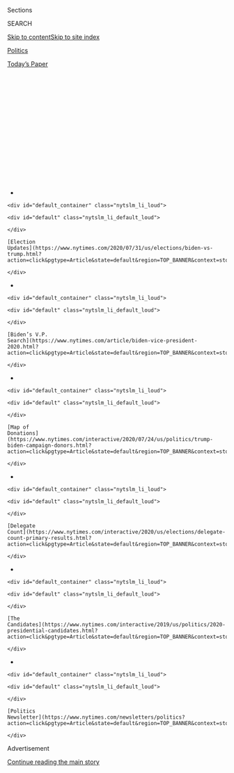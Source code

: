 <div id="app">

<div id="standalone-header">

<div class="interactive-masthead NYTAppHideMasthead css-qz70u6 e1suatyy0">

<div class="section css-ui9rw0 e1suatyy2">

<div class="css-eph4ug er09x8g0">

<div class="css-6n7j50">

</div>

<span class="css-1dv1kvn">Sections</span>

<div class="css-10488qs">

<span class="css-1dv1kvn">SEARCH</span>

</div>

[Skip to content](#site-content)[Skip to site
index](#site-index)

</div>

<div id="masthead-section-label" class="css-1wr3we4 eaxe0e00">

[Politics](https://www.nytimes.com/section/politics)

</div>

<div class="css-10698na e1huz5gh0">

</div>

</div>

<div id="masthead-bar-one" class="section hasLinks css-15hmgas e1csuq9d3">

<div class="css-uqyvli e1csuq9d0">

</div>

<div class="css-1uqjmks e1csuq9d1">

</div>

<div class="css-9e9ivx">

[](https://myaccount.nytimes.com/auth/login?response_type=cookie&client_id=vi)

</div>

<div class="css-1bvtpon e1csuq9d2">

[Today’s
Paper](https://www.nytimes.com/section/todayspaper)

</div>

</div>

</div>

<div class="css-1aor85t" style="opacity:0.000000001;z-index:-1;visibility:hidden">

<div class="css-1hqnpie">

<div class="css-epjblv">

<span class="css-17xtcya">[Politics](/section/politics)</span><span class="css-x15j1o">|</span><span class="css-fwqvlz">Detailed
Maps of the Donors Powering the 2020 Democratic
Campaigns</span>

</div>

<div class="css-k008qs">

<div class="css-1iwv8en">

<span class="css-18z7m18"></span>

<div>

</div>

</div>

<span class="css-1n6z4y">https://nyti.ms/2SYJkKi</span>

<div class="css-1705lsu">

<div class="css-4xjgmj">

<div class="css-4skfbu" data-role="toolbar" data-aria-label="Social Media Share buttons, Save button, and Comments Panel with current comment count" data-testid="share-tools">

  - 
  - 
  - 
  - 
    
    <div class="css-6n7j50">
    
    </div>

  - 
  - 

</div>

</div>

</div>

</div>

</div>

</div>

<div id="NYT_TOP_BANNER_REGION" class="css-mij9hh">

<div>

<div id="styln-elections-notifications-menu" class="section interactive-content interactive-size-medium css-1xxkt5x">

<div class="css-17ih8de interactive-body">

<div class="nytslm_innerContainer" data-aria-live="polite">

<div class="nytslm_title">

</div>

  - 
    
    <div id="default_container" class="nytslm_li_loud">
    
    <div id="default" class="nytslm_li_default_loud">
    
    </div>
    
    [Election
    Updates](https://www.nytimes.com/2020/07/31/us/elections/biden-vs-trump.html?action=click&pgtype=Article&state=default&region=TOP_BANNER&context=storylines_menu)
    
    </div>

  - 
    
    <div id="default_container" class="nytslm_li_loud">
    
    <div id="default" class="nytslm_li_default_loud">
    
    </div>
    
    [Biden’s V.P.
    Search](https://www.nytimes.com/article/biden-vice-president-2020.html?action=click&pgtype=Article&state=default&region=TOP_BANNER&context=storylines_menu)
    
    </div>

  - 
    
    <div id="default_container" class="nytslm_li_loud">
    
    <div id="default" class="nytslm_li_default_loud">
    
    </div>
    
    [Map of
    Donations](https://www.nytimes.com/interactive/2020/07/24/us/politics/trump-biden-campaign-donors.html?action=click&pgtype=Article&state=default&region=TOP_BANNER&context=storylines_menu)
    
    </div>

  - 
    
    <div id="default_container" class="nytslm_li_loud">
    
    <div id="default" class="nytslm_li_default_loud">
    
    </div>
    
    [Delegate
    Count](https://www.nytimes.com/interactive/2020/us/elections/delegate-count-primary-results.html?action=click&pgtype=Article&state=default&region=TOP_BANNER&context=storylines_menu)
    
    </div>

  - 
    
    <div id="default_container" class="nytslm_li_loud">
    
    <div id="default" class="nytslm_li_default_loud">
    
    </div>
    
    [The
    Candidates](https://www.nytimes.com/interactive/2019/us/politics/2020-presidential-candidates.html?action=click&pgtype=Article&state=default&region=TOP_BANNER&context=storylines_menu)
    
    </div>

  - 
    
    <div id="default_container" class="nytslm_li_loud">
    
    <div id="default" class="nytslm_li_default_loud">
    
    </div>
    
    [Politics
    Newsletter](https://www.nytimes.com/newsletters/politics?action=click&pgtype=Article&state=default&region=TOP_BANNER&context=storylines_menu)
    
    </div>

</div>

</div>

</div>

</div>

</div>

<div id="top-wrapper" class="css-1sy8kpn">

<div id="top-slug" class="css-l9onyx">

Advertisement

</div>

[Continue reading the main
story](#after-top)

<div class="ad top-wrapper" style="text-align:center;height:100%;display:block;min-height:250px">

<div id="top" class="place-ad" data-position="top" data-size-key="top">

</div>

</div>

<div id="after-top">

</div>

</div>

<div class="css-11kjks6" data-role="region" data-aria-label="comments panel" tabindex="-1">

<div class="css-1h21wu5">

<div class="css-akb3vb">

<div>

<div class="css-1yip8nf">

## [Comments](#commentsContainer)

[Detailed Maps of the Donors Powering the 2020 Democratic
Campaigns]()[Skip to Comments]()

<div class="css-c32q7m">

The comments section is closed. To submit a letter to the editor for
publication, write to <letters@nytimes.com>.

</div>

</div>

<div class="css-1bxnhxc">

</div>

<div class="css-1yip8nf">

</div>

</div>

</div>

</div>

</div>

</div>

<div id="site-content" data-role="main">

# Detailed Maps of the Donors Powering the 2020 Democratic Campaigns

<div class="css-1vegfwe interactive-byline-container">

By [<span class="css-1baulvz" itemprop="name">Josh
Katz</span>](https://www.nytimes.com/by/josh-katz),
[<span class="css-1baulvz" itemprop="name">K.K. Rebecca
Lai</span>](https://www.nytimes.com/by/kk-rebecca-lai),
[<span class="css-1baulvz" itemprop="name">Rachel
Shorey</span>](https://www.nytimes.com/by/rachel-shorey) and
[<span class="css-1baulvz last-byline" itemprop="name">Thomas
Kaplan</span>](https://www.nytimes.com/by/thomas-kaplan)Aug. 2,
2019

</div>

<div id="interactive-standalone-sharetools" class="css-wkcogx">

<div>

<div class="interactive-sharetools css-9z2bwm" data-role="toolbar" data-aria-label="Social Media Share buttons, Save button, and Comments Panel with current comment count" data-testid="share-tools">

  - 
  - 
  - 
  - 
    
    <div class="css-6n7j50">
    
    </div>

  - *<span class="css-1dtr3u3">355</span>*

</div>

</div>

</div>

<div id="2020-democratic-fundraising" class="section interactive-standard interactive-content interactive-size-scoop css-uc81c" data-id="100000006627722">

<div class="css-17ih8de interactive-body">

<div class="g-story g-freebird g-max-limit" data-preview-slug="2019-03-10-vi-freebird" data-prd-dropzone-below-masthead="100000006700124" data-storylines-menu="election2020">

<div class="g-asset g-asset-g-donor g-graphic g-summary-cont g-cand-map-cont" style="max-width: 1050px">

### Candidates with the most individual donors

#### Darker shades on the map indicate a greater share of estimated donors.

<div class="g-top-summary-cont g-top-g-donor">

<div class="g-summary-inner">

<div class="g-headshot g-sanders">

<div class="g-inner" style="background-color: #1a80c4; background-position: 88.88888888888889% 50%;">

</div>

</div>

<div class="g-info g-info-mobile" style="background-color: #1a80c4;">

<span class="g-rank">1.</span> <span class="g-last-name">Sanders</span>

746,000

</div>

<div class="g-info g-info-desktop" style="color: rgb(14, 109, 173);">

<span class="g-rank">1.</span>
<span class="g-last-name">Sanders</span>

746,000

</div>

</div>

<div class="g-summary-inner">

<div class="g-headshot g-warren">

<div class="g-inner" style="background-color: #63ab4c; background-position: 11.11111111111111% 100%;">

</div>

</div>

<div class="g-info g-info-mobile" style="background-color: #63ab4c;">

<span class="g-rank">2.</span> <span class="g-last-name">Warren</span>

421,000

</div>

<div class="g-info g-info-desktop" style="color: rgb(76, 148, 53);">

<span class="g-rank">2.</span>
<span class="g-last-name">Warren</span>

421,000

</div>

</div>

<div class="g-summary-inner">

<div class="g-headshot g-buttigieg">

<div class="g-inner" style="background-color: #897ddb; background-position: 44.44444444444444% 0%;">

</div>

</div>

<div class="g-info g-info-mobile" style="background-color: #897ddb;">

<span class="g-rank">3.</span>
<span class="g-last-name">Buttigieg</span>

390,000

</div>

<div class="g-info g-info-desktop" style="color: rgb(114, 102, 196);">

<span class="g-rank">3.</span>
<span class="g-last-name">Buttigieg</span>

390,000

</div>

</div>

<div class="g-summary-inner">

<div class="g-headshot g-harris">

<div class="g-inner" style="background-color: rgb(255, 203, 26); background-position: 0% 50%;">

</div>

</div>

<div class="g-info g-info-mobile" style="background-color: rgb(255, 203, 26);">

<span class="g-rank">4.</span> <span class="g-last-name">Harris</span>

277,000

</div>

<div class="g-info g-info-desktop" style="color: rgb(241, 172, 0);">

<span class="g-rank">4.</span>
<span class="g-last-name">Harris</span>

277,000

</div>

</div>

<div class="g-summary-inner">

<div class="g-headshot g-biden">

<div class="g-inner" style="background-color: #fa9529; background-position: 11.11111111111111% 0%;">

</div>

</div>

<div class="g-info g-info-mobile" style="background-color: #fa9529;">

<span class="g-rank">5.</span> <span class="g-last-name">Biden</span>

256,000

</div>

<div class="g-info g-info-desktop" style="color: rgb(231, 120, 1);">

<span class="g-rank">5.</span>
<span class="g-last-name">Biden</span>

256,000

</div>

</div>

<div class="g-summary-inner">

<div class="g-headshot g-orourke">

<div class="g-inner" style="background-color: rgb(192, 96, 120); background-position: 66.66666666666666% 50%;">

</div>

</div>

<div class="g-info g-info-mobile" style="background-color: rgb(192, 96, 120);">

<span class="g-rank">6.</span> <span class="g-last-name">O’Rourke</span>

188,000

</div>

<div class="g-info g-info-desktop" style="color: rgb(169, 76, 99);">

<span class="g-rank">6.</span>
<span class="g-last-name">O’Rourke</span>

188,000

</div>

</div>

</div>

</div>

<div class="g-asset g-asset- g-graphic g-top-map g-cand-map-cont" style="max-width: 1254px">

<div class="g-big-map donors">

</div>

<div class="g-source">

<span class="g-credit">Note: Data is through June 30.</span>

</div>

</div>

Senator Bernie Sanders of Vermont has a huge lead over other Democratic
presidential candidates in the number of individual donors they have
each accumulated so far.

This is the first time since the primary race began in earnest that we
can estimate how many individual donors each candidate has attracted — a
key indicator of how much they are catching on with voters.

Mr. Sanders is relying heavily on small donors to power his campaign,
and he entered the 2020 race with a [huge network of online
donors](https://www.nytimes.com/2019/02/09/us/politics/2020-democrats-campaign-funding.html)
who supported his 2016 presidential bid. The map above shows the breadth
of Mr. Sanders’s roster of donors across the United States.

A map that includes the rest of the Democratic field without Mr. Sanders
offers a picture of where the other major candidates are picking up
donors. Senator Elizabeth Warren of Massachusetts, the other leading
progressive in the race, is outpacing the rest of the field across much
of the country — a sign that her strategy of relying on grass-roots
donors, and [refraining from holding high-dollar
fund-raisers](https://www.nytimes.com/2019/02/25/us/politics/elizabeth-warren-donors-fundraising.html?module=inline),
is
working.

<div class="g-asset g-asset-g-donor g-graphic g-summary-cont g-cand-map-cont" style="max-width: 1050px">

### Candidates with the most individual donors <span class="underline">when Sanders is excluded</span>

#### Where Bernie Sanders is leading, the runner-up is shown. Darker shades on the map indicate a greater share of estimated donors.

<div class="g-top-summary-cont g-top-g-donor">

<div class="g-summary-inner g-summary-inner-nobernie">

<div class="g-headshot g-sanders">

<div class="g-inner" style="background-color: #1a80c4; background-position: 88.88888888888889% 50%;">

</div>

</div>

<div class="g-info g-info-mobile" style="background-color: #1a80c4;">

<span class="g-rank">1.</span> <span class="g-last-name">Sanders</span>

746,000

</div>

<div class="g-info g-info-desktop" style="color: rgb(14, 109, 173);">

<span class="g-rank">1.</span>
<span class="g-last-name">Sanders</span>

746,000

</div>

</div>

<div class="g-summary-inner">

<div class="g-headshot g-warren">

<div class="g-inner" style="background-color: #63ab4c; background-position: 11.11111111111111% 100%;">

</div>

</div>

<div class="g-info g-info-mobile" style="background-color: #63ab4c;">

<span class="g-rank">2.</span> <span class="g-last-name">Warren</span>

421,000

</div>

<div class="g-info g-info-desktop" style="color: rgb(76, 148, 53);">

<span class="g-rank">2.</span>
<span class="g-last-name">Warren</span>

421,000

</div>

</div>

<div class="g-summary-inner">

<div class="g-headshot g-buttigieg">

<div class="g-inner" style="background-color: #897ddb; background-position: 44.44444444444444% 0%;">

</div>

</div>

<div class="g-info g-info-mobile" style="background-color: #897ddb;">

<span class="g-rank">3.</span>
<span class="g-last-name">Buttigieg</span>

390,000

</div>

<div class="g-info g-info-desktop" style="color: rgb(114, 102, 196);">

<span class="g-rank">3.</span>
<span class="g-last-name">Buttigieg</span>

390,000

</div>

</div>

<div class="g-summary-inner">

<div class="g-headshot g-harris">

<div class="g-inner" style="background-color: rgb(255, 203, 26); background-position: 0% 50%;">

</div>

</div>

<div class="g-info g-info-mobile" style="background-color: rgb(255, 203, 26);">

<span class="g-rank">4.</span> <span class="g-last-name">Harris</span>

277,000

</div>

<div class="g-info g-info-desktop" style="color: rgb(241, 172, 0);">

<span class="g-rank">4.</span>
<span class="g-last-name">Harris</span>

277,000

</div>

</div>

<div class="g-summary-inner">

<div class="g-headshot g-biden">

<div class="g-inner" style="background-color: #fa9529; background-position: 11.11111111111111% 0%;">

</div>

</div>

<div class="g-info g-info-mobile" style="background-color: #fa9529;">

<span class="g-rank">5.</span> <span class="g-last-name">Biden</span>

256,000

</div>

<div class="g-info g-info-desktop" style="color: rgb(231, 120, 1);">

<span class="g-rank">5.</span>
<span class="g-last-name">Biden</span>

256,000

</div>

</div>

<div class="g-summary-inner">

<div class="g-headshot g-orourke">

<div class="g-inner" style="background-color: rgb(192, 96, 120); background-position: 66.66666666666666% 50%;">

</div>

</div>

<div class="g-info g-info-mobile" style="background-color: rgb(192, 96, 120);">

<span class="g-rank">6.</span> <span class="g-last-name">O’Rourke</span>

188,000

</div>

<div class="g-info g-info-desktop" style="color: rgb(169, 76, 99);">

<span class="g-rank">6.</span>
<span class="g-last-name">O’Rourke</span>

188,000

</div>

</div>

</div>

</div>

<div class="g-asset g-asset- g-graphic g-top-map g-cand-map-cont" style="max-width: 1254px">

<div class="g-big-map donors-nobernie">

</div>

</div>

The map also shows regional strength for some candidates, like former
Vice President Joseph R. Biden Jr., who is doing well in Delaware and
northeastern Pennsylvania, as well as in many places across the
Southeast. Senator Kamala Harris of California is formidable in her home
state, the nation’s most populous. And Mayor Pete Buttigieg of South
Bend, Ind., has drawn strong support in some parts of the Midwest.

Attracting individual donors has been particularly important in the 2020
race because the Democratic National Committee is using grass-roots
fund-raising as one of the qualification standards for the debates. To
qualify for the next round of debates in September, candidates will need
to have [at least 130,000 unique
donors](https://www.nytimes.com/2019/08/01/us/politics/next-democratic-debate.html),
in addition to meeting a polling requirement.

*\[*[See which Democrats are leading the 2020 presidential
race](https://www.nytimes.com/interactive/2020/us/elections/democratic-polls.html)*.\]*

While the campaigns have been required to reveal [their overall
fund-raising
totals](https://www.nytimes.com/interactive/2019/07/16/us/politics/democratic-fundraising-2020.html),
and many have released information about their number of donors, it has
not been possible until now to estimate how many donors each Democratic
candidate has attracted.

Our analysis is based in part on fund-raising records disclosed on
Wednesday by ActBlue, an online fund-raising platform that processes
donations for the Democratic candidates.

While the number of donors is especially important in the 2020 primary
race, the amount of money that campaigns raise is ultimately what allows
them to pay the bills. By that measure as well, Mr. Sanders leads in
large parts of the
country.

<div class="g-asset g-asset-g-dollar g-graphic g-summary-cont g-cand-map-cont" style="max-width: 1050px">

### Candidates who have raised the most money

#### Darker shades on the map indicate a greater share of money raised.

<div class="g-top-summary-cont g-top-g-dollar">

<div class="g-summary-inner">

<div class="g-headshot g-sanders">

<div class="g-inner" style="background-color: #1a80c4; background-position: 88.88888888888889% 50%;">

</div>

</div>

<div class="g-info g-info-mobile" style="background-color: #1a80c4;">

<span class="g-rank">1.</span> <span class="g-last-name">Sanders</span>

$36 million

</div>

<div class="g-info g-info-desktop" style="color: rgb(14, 109, 173);">

<span class="g-rank">1.</span> <span class="g-last-name">Sanders</span>

$36
million

</div>

</div>

<div class="g-summary-inner">

<div class="g-headshot g-buttigieg">

<div class="g-inner" style="background-color: #897ddb; background-position: 44.44444444444444% 0%;">

</div>

</div>

<div class="g-info g-info-mobile" style="background-color: #897ddb;">

<span class="g-rank">2.</span>
<span class="g-last-name">Buttigieg</span>

$32 million

</div>

<div class="g-info g-info-desktop" style="color: rgb(114, 102, 196);">

<span class="g-rank">2.</span>
<span class="g-last-name">Buttigieg</span>

$32
million

</div>

</div>

<div class="g-summary-inner">

<div class="g-headshot g-warren">

<div class="g-inner" style="background-color: #63ab4c; background-position: 11.11111111111111% 100%;">

</div>

</div>

<div class="g-info g-info-mobile" style="background-color: #63ab4c;">

<span class="g-rank">3.</span> <span class="g-last-name">Warren</span>

$25 million

</div>

<div class="g-info g-info-desktop" style="color: rgb(76, 148, 53);">

<span class="g-rank">3.</span> <span class="g-last-name">Warren</span>

$25
million

</div>

</div>

<div class="g-summary-inner">

<div class="g-headshot g-harris">

<div class="g-inner" style="background-color: rgb(255, 203, 26); background-position: 0% 50%;">

</div>

</div>

<div class="g-info g-info-mobile" style="background-color: rgb(255, 203, 26);">

<span class="g-rank">4.</span> <span class="g-last-name">Harris</span>

$24 million

</div>

<div class="g-info g-info-desktop" style="color: rgb(241, 172, 0);">

<span class="g-rank">4.</span> <span class="g-last-name">Harris</span>

$24
million

</div>

</div>

<div class="g-summary-inner">

<div class="g-headshot g-biden">

<div class="g-inner" style="background-color: #fa9529; background-position: 11.11111111111111% 0%;">

</div>

</div>

<div class="g-info g-info-mobile" style="background-color: #fa9529;">

<span class="g-rank">5.</span> <span class="g-last-name">Biden</span>

$22 million

</div>

<div class="g-info g-info-desktop" style="color: rgb(231, 120, 1);">

<span class="g-rank">5.</span> <span class="g-last-name">Biden</span>

$22
million

</div>

</div>

<div class="g-summary-inner">

<div class="g-headshot g-orourke">

<div class="g-inner" style="background-color: rgb(192, 96, 120); background-position: 66.66666666666666% 50%;">

</div>

</div>

<div class="g-info g-info-mobile" style="background-color: rgb(192, 96, 120);">

<span class="g-rank">6.</span> <span class="g-last-name">O’Rourke</span>

$13 million

</div>

<div class="g-info g-info-desktop" style="color: rgb(169, 76, 99);">

<span class="g-rank">6.</span> <span class="g-last-name">O’Rourke</span>

$13
million

</div>

</div>

</div>

</div>

<div class="g-asset g-asset- g-graphic g-top-map g-cand-map-cont" style="max-width: 1254px">

<div class="g-big-map donations">

</div>

</div>

Over all, Mr. Sanders is leading his rivals in total money raised, but
not by a huge margin — even though he has far more donors than any of
them.

Most other candidates are drawing in more dollars per donor — an
estimated average of roughly $80 for both Mr. Biden and Ms. Harris, for
example. Mr. Sanders, on the other hand, has brought in an estimated $46
per donor.

Mr. Sanders’s campaign has tried to encourage larger contributions. “We
have two choices: We need more donations or we need people to give just
a bit more than they have before,” Faiz Shakir, Mr. Sanders’s campaign
manager, wrote in an email in the spring.

While Mr. Sanders has a sprawling list of donors nationwide, geographic
dominance does not necessarily translate into a cash advantage of the
same magnitude. Just as population density differs in urban, suburban
and rural areas, the number of people who donate to political campaigns
also varies widely based on geography.

Ranking as the top Democrat for individual donors in a densely populated
urban area is far different from leading the field in an area where few
people are donating to campaigns.

For example, Ms. Warren has more donors in a single ZIP code in Brooklyn
than any candidate has in the entire state of Mississippi. Mr. Buttigieg
has more donors in a single ZIP code in Washington, D.C., than any
candidate has in South Dakota.

Here’s a look at who has the largest number of individual donors in some
major metropolitan
areas.

<div class="g-asset g-asset- g-grid g-col-count-3" style="max-width: 1050px">

<div class="g-grid-item-container g-align-center" style="">

<div class="g-grid-item" style="">

<div id="g-closeups-nyc-box" class="ai2html">

<div id="g-closeups-nyc-400" class="g-artboard" style="min-width: 340px;" data-aspect-ratio="1" data-min-width="340">

<div style="padding: 0 0 100% 0;">

</div>

![](data:image/gif;base64,R0lGODlhCgAKAIAAAB8fHwAAACH5BAEAAAAALAAAAAAKAAoAAAIIhI+py+0PYysAOw==)

<div id="g-ai0-1" class="g-cities g-aiAbs g-aiPointText" style="top:37.3119%;margin-top:-7.2px;left:49.1953%;margin-left:-56.5px;width:113px;">

New York
City

</div>

<div id="g-ai0-2" class="g-whiteshadow g-aiAbs g-aiPointText" style="top:47.8036%;margin-top:-7.2px;left:36.4788%;margin-left:-37.5px;width:75px;">

Buttigieg

</div>

<div id="g-ai0-3" class="g-whiteshadow g-aiAbs g-aiPointText" style="top:61.3036%;margin-top:-7.2px;left:63.2294%;margin-left:-34.5px;width:69px;">

Sanders

</div>

<div id="g-ai0-4" class="g-whiteshadow g-aiAbs g-aiPointText" style="top:74.5536%;margin-top:-7.2px;left:43.7218%;margin-left:-32px;width:64px;">

Warren

</div>

</div>

<div id="g-closeups-nyc-300" class="g-artboard" style="max-width: 339px;max-height: 451px" data-aspect-ratio="0.752" data-min-width="0" data-max-width="339">

<div style="padding: 0 0 133% 0;">

</div>

![](data:image/gif;base64,R0lGODlhCgAKAIAAAB8fHwAAACH5BAEAAAAALAAAAAAKAAoAAAIIhI+py+0PYysAOw==)

<div id="g-ai1-1" class="g-cities g-aiAbs g-aiPointText" style="top:37.1548%;margin-top:-7.2px;left:56.2604%;margin-left:-56.5px;width:113px;">

New York
City

</div>

<div id="g-ai1-2" class="g-whiteshadow g-aiAbs g-aiPointText" style="top:47.6728%;margin-top:-7.2px;left:39.305%;margin-left:-37.5px;width:75px;">

Buttigieg

</div>

<div id="g-ai1-3" class="g-whiteshadow g-aiAbs g-aiPointText" style="top:61.2066%;margin-top:-7.2px;left:74.9725%;margin-left:-34.5px;width:69px;">

Sanders

</div>

<div id="g-ai1-4" class="g-whiteshadow g-aiAbs g-aiPointText" style="top:74.4898%;margin-top:-7.2px;left:48.9624%;margin-left:-32px;width:64px;">

Warren

</div>

</div>

</div>

</div>

<div class="g-grid-item" style="">

<div id="g-closeups-boston-box" class="ai2html">

<div id="g-closeups-boston-400" class="g-artboard" style="min-width: 340px;" data-aspect-ratio="1" data-min-width="340">

<div style="padding: 0 0 100% 0;">

</div>

![](data:image/gif;base64,R0lGODlhCgAKAIAAAB8fHwAAACH5BAEAAAAALAAAAAAKAAoAAAIIhI+py+0PYysAOw==)

<div id="g-ai8-1" class="g-whiteshadow g-aiAbs g-aiPointText" style="top:17.0536%;margin-top:-7.2px;left:53.2295%;margin-left:-34.5px;width:69px;">

Sanders

</div>

<div id="g-ai8-2" class="g-cities g-aiAbs g-aiPointText" style="top:48.3119%;margin-top:-7.2px;left:57.8459%;margin-left:-34px;width:68px;">

Boston

</div>

<div id="g-ai8-3" class="g-whiteshadow g-aiAbs g-aiPointText" style="top:59.8036%;margin-top:-7.2px;left:57.7288%;margin-left:-37.5px;width:75px;">

Buttigieg

</div>

<div id="g-ai8-4" class="g-whiteshadow g-aiAbs g-aiPointText" style="top:62.8036%;margin-top:-7.2px;left:27.9717%;margin-left:-32px;width:64px;">

Warren

</div>

</div>

<div id="g-closeups-boston-300" class="g-artboard" style="max-width: 339px;max-height: 452px" data-aspect-ratio="0.75" data-min-width="0" data-max-width="339">

<div style="padding: 0 0 133.3333% 0;">

</div>

![](data:image/gif;base64,R0lGODlhCgAKAIAAAB8fHwAAACH5BAEAAAAALAAAAAAKAAoAAAIIhI+py+0PYysAOw==)

<div id="g-ai9-1" class="g-whiteshadow g-aiAbs g-aiPointText" style="top:17.0536%;margin-top:-7.2px;left:48.6393%;margin-left:-34.5px;width:69px;">

Sanders

</div>

<div id="g-ai9-2" class="g-cities g-aiAbs g-aiPointText" style="top:48.3119%;margin-top:-7.2px;left:54.7946%;margin-left:-34px;width:68px;">

Boston

</div>

<div id="g-ai9-3" class="g-whiteshadow g-aiAbs g-aiPointText" style="top:59.8036%;margin-top:-7.2px;left:54.6383%;margin-left:-37.5px;width:75px;">

Buttigieg

</div>

<div id="g-ai9-4" class="g-whiteshadow g-aiAbs g-aiPointText" style="top:62.8036%;margin-top:-7.2px;left:14.9622%;margin-left:-32px;width:64px;">

Warren

</div>

</div>

</div>

</div>

<div class="g-grid-item" style="">

<div id="g-closeups-dc-box" class="ai2html">

<div id="g-closeups-dc-400" class="g-artboard" style="min-width: 340px;" data-aspect-ratio="1" data-min-width="340">

<div style="padding: 0 0 100% 0;">

</div>

![](data:image/gif;base64,R0lGODlhCgAKAIAAAB8fHwAAACH5BAEAAAAALAAAAAAKAAoAAAIIhI+py+0PYysAOw==)

<div id="g-ai4-1" class="g-whiteshadow g-aiAbs g-aiPointText" style="top:35.3036%;margin-top:-7.2px;left:55.2217%;margin-left:-32px;width:64px;">

Warren

</div>

<div id="g-ai4-2" class="g-cities g-aiAbs g-aiPointText" style="top:46.0619%;margin-top:-7.2px;left:50.856%;margin-left:-68px;width:136px;">

Washington,
D.C.

</div>

<div id="g-ai4-3" class="g-whiteshadow g-aiAbs g-aiPointText" style="top:58.8036%;margin-top:-7.2px;left:65.6902%;margin-left:-28.5px;width:57px;">

Harris

</div>

<div id="g-ai4-4" class="g-whiteshadow g-aiAbs g-aiPointText" style="top:60.0536%;margin-top:-7.2px;left:39.7288%;margin-left:-37.5px;width:75px;">

Buttigieg

</div>

<div id="g-ai4-5" class="g-whiteshadow g-aiAbs g-aiPointText" style="top:75.8036%;margin-top:-7.2px;left:75.2344%;margin-left:-27.5px;width:55px;">

Biden

</div>

</div>

<div id="g-closeups-dc-300" class="g-artboard" style="max-width: 339px;max-height: 452px" data-aspect-ratio="0.75" data-min-width="0" data-max-width="339">

<div style="padding: 0 0 133.3333% 0;">

</div>

![](data:image/gif;base64,R0lGODlhCgAKAIAAAB8fHwAAACH5BAEAAAAALAAAAAAKAAoAAAIIhI+py+0PYysAOw==)

<div id="g-ai5-1" class="g-whiteshadow g-aiAbs g-aiPointText" style="top:35.0536%;margin-top:-7.2px;left:54.6289%;margin-left:-32px;width:64px;">

Warren

</div>

<div id="g-ai5-2" class="g-cities g-aiAbs g-aiPointText" style="top:45.8119%;margin-top:-7.2px;left:48.8079%;margin-left:-68px;width:136px;">

Washington,
D.C.

</div>

<div id="g-ai5-3" class="g-whiteshadow g-aiAbs g-aiPointText" style="top:58.5536%;margin-top:-7.2px;left:68.5869%;margin-left:-28.5px;width:57px;">

Harris

</div>

<div id="g-ai5-4" class="g-whiteshadow g-aiAbs g-aiPointText" style="top:59.8036%;margin-top:-7.2px;left:33.9717%;margin-left:-37.5px;width:75px;">

Buttigieg

</div>

<div id="g-ai5-5" class="g-whiteshadow g-aiAbs g-aiPointText" style="top:75.5536%;margin-top:-7.2px;left:81.3125%;margin-left:-27.5px;width:55px;">

Biden

</div>

</div>

</div>

</div>

<div class="g-grid-item" style="">

<div id="g-closeups-chicago-box" class="ai2html">

<div id="g-closeups-chicago-400" class="g-artboard" style="min-width: 340px;" data-aspect-ratio="1" data-min-width="340">

<div style="padding: 0 0 100% 0;">

</div>

![](data:image/gif;base64,R0lGODlhCgAKAIAAAB8fHwAAACH5BAEAAAAALAAAAAAKAAoAAAIIhI+py+0PYysAOw==)

<div id="g-ai12-1" class="g-whiteshadow g-aiAbs g-aiPointText" style="top:45.3036%;margin-top:-7.2px;left:49.4788%;margin-left:-37.5px;width:75px;">

Buttigieg

</div>

<div id="g-ai12-2" class="g-cities g-aiAbs g-aiPointText" style="top:55.3119%;margin-top:-7.2px;left:61.8735%;margin-left:-37.5px;width:75px;">

Chicago

</div>

<div id="g-ai12-3" class="g-whiteshadow g-aiAbs g-aiPointText" style="top:62.8036%;margin-top:-7.2px;left:36.4795%;margin-left:-34.5px;width:69px;">

Sanders

</div>

</div>

<div id="g-closeups-chicago-300" class="g-artboard" style="max-width: 339px;max-height: 452px" data-aspect-ratio="0.75" data-min-width="0" data-max-width="339">

<div style="padding: 0 0 133.3333% 0;">

</div>

![](data:image/gif;base64,R0lGODlhCgAKAIAAAB8fHwAAACH5BAEAAAAALAAAAAAKAAoAAAIIhI+py+0PYysAOw==)

<div id="g-ai13-1" class="g-whiteshadow g-aiAbs g-aiPointText" style="top:45.3036%;margin-top:-7.2px;left:48.305%;margin-left:-37.5px;width:75px;">

Buttigieg

</div>

<div id="g-ai13-2" class="g-cities g-aiAbs g-aiPointText" style="top:55.3119%;margin-top:-7.2px;left:64.8314%;margin-left:-37.5px;width:75px;">

Chicago

</div>

<div id="g-ai13-3" class="g-whiteshadow g-aiAbs g-aiPointText" style="top:62.8036%;margin-top:-7.2px;left:30.9727%;margin-left:-34.5px;width:69px;">

Sanders

</div>

</div>

</div>

</div>

<div class="g-grid-item" style="">

<div id="g-closeups-atlanta-box" class="ai2html">

<div id="g-closeups-atlanta-400" class="g-artboard" style="min-width: 340px;" data-aspect-ratio="1" data-min-width="340">

<div style="padding: 0 0 100% 0;">

</div>

![](data:image/gif;base64,R0lGODlhCgAKAIAAAB8fHwAAACH5BAEAAAAALAAAAAAKAAoAAAIIhI+py+0PYysAOw==)

<div id="g-ai6-1" class="g-whiteshadow g-aiAbs g-aiPointText" style="top:14.8036%;margin-top:-7.2px;left:72.2295%;margin-left:-34.5px;width:69px;">

Sanders

</div>

<div id="g-ai6-2" class="g-whiteshadow g-aiAbs g-aiPointText" style="top:26.0536%;margin-top:-7.2px;left:47.4788%;margin-left:-37.5px;width:75px;">

Buttigieg

</div>

<div id="g-ai6-3" class="g-whiteshadow g-aiAbs g-aiPointText" style="top:32.3036%;margin-top:-7.2px;left:57.7217%;margin-left:-32px;width:64px;">

Warren

</div>

<div id="g-ai6-4" class="g-whiteshadow g-aiAbs g-aiPointText" style="top:44.5536%;margin-top:-7.2px;left:30.6902%;margin-left:-28.5px;width:57px;">

Harris

</div>

<div id="g-ai6-5" class="g-cities g-aiAbs g-aiPointText" style="top:45.5619%;margin-top:-7.2px;left:50.6716%;margin-left:-35px;width:70px;">

Atlanta

</div>

<div id="g-ai6-6" class="g-whiteshadow g-aiAbs g-aiPointText" style="top:47.5536%;margin-top:-7.2px;left:75.4844%;margin-left:-27.5px;width:55px;">

Biden

</div>

</div>

<div id="g-closeups-atlanta-300" class="g-artboard" style="max-width: 339px;max-height: 452px" data-aspect-ratio="0.75" data-min-width="0" data-max-width="339">

<div style="padding: 0 0 133.3333% 0;">

</div>

![](data:image/gif;base64,R0lGODlhCgAKAIAAAB8fHwAAACH5BAEAAAAALAAAAAAKAAoAAAIIhI+py+0PYysAOw==)

<div id="g-ai7-1" class="g-whiteshadow g-aiAbs g-aiPointText" style="top:14.8036%;margin-top:-7.2px;left:77.9727%;margin-left:-34.5px;width:69px;">

Sanders

</div>

<div id="g-ai7-2" class="g-whiteshadow g-aiAbs g-aiPointText" style="top:26.0536%;margin-top:-7.2px;left:44.9717%;margin-left:-37.5px;width:75px;">

Buttigieg

</div>

<div id="g-ai7-3" class="g-whiteshadow g-aiAbs g-aiPointText" style="top:32.3036%;margin-top:-7.2px;left:58.6289%;margin-left:-32px;width:64px;">

Warren

</div>

<div id="g-ai7-4" class="g-whiteshadow g-aiAbs g-aiPointText" style="top:44.5536%;margin-top:-7.2px;left:22.5869%;margin-left:-28.5px;width:57px;">

Harris

</div>

<div id="g-ai7-5" class="g-cities g-aiAbs g-aiPointText" style="top:45.5619%;margin-top:-7.2px;left:49.2288%;margin-left:-35px;width:70px;">

Atlanta

</div>

<div id="g-ai7-6" class="g-whiteshadow g-aiAbs g-aiPointText" style="top:47.5536%;margin-top:-7.2px;left:82.3125%;margin-left:-27.5px;width:55px;">

Biden

</div>

</div>

</div>

</div>

<div class="g-grid-item" style="">

<div id="g-closeups-sf-box" class="ai2html">

<div id="g-closeups-sf-400" class="g-artboard" style="min-width: 340px;" data-aspect-ratio="1" data-min-width="340">

<div style="padding: 0 0 100% 0;">

</div>

![](data:image/gif;base64,R0lGODlhCgAKAIAAAB8fHwAAACH5BAEAAAAALAAAAAAKAAoAAAIIhI+py+0PYysAOw==)

<div id="g-ai10-1" class="g-cities g-aiAbs g-aiPointText" style="top:32.0619%;margin-top:-14.2px;left:40.1377%;margin-left:-42.5px;width:85px;">

San

Francisco

</div>

<div id="g-ai10-2" class="g-whiteshadow g-aiAbs g-aiPointText" style="top:37.3036%;margin-top:-7.2px;left:80.7217%;margin-left:-32px;width:64px;">

Warren

</div>

<div id="g-ai10-3" class="g-whiteshadow g-aiAbs g-aiPointText" style="top:42.0536%;margin-top:-7.2px;left:41.2288%;margin-left:-37.5px;width:75px;">

Buttigieg

</div>

<div id="g-ai10-4" class="g-cities g-aiAbs g-aiPointText" style="top:46.0619%;margin-top:-7.2px;left:76.6172%;margin-left:-38px;width:76px;">

Oakland

</div>

<div id="g-ai10-5" class="g-whiteshadow g-aiAbs g-aiPointText" style="top:56.3036%;margin-top:-7.2px;left:30.4795%;margin-left:-34.5px;width:69px;">

Sanders

</div>

<div id="g-ai10-6" class="g-whiteshadow g-aiAbs g-aiPointText" style="top:91.0536%;margin-top:-7.2px;left:30.9402%;margin-left:-28.5px;width:57px;">

Harris

</div>

</div>

<div id="g-closeups-sf-300" class="g-artboard" style="max-width: 339px;max-height: 452px" data-aspect-ratio="0.75" data-min-width="0" data-max-width="339">

<div style="padding: 0 0 133.3333% 0;">

</div>

![](data:image/gif;base64,R0lGODlhCgAKAIAAAB8fHwAAACH5BAEAAAAALAAAAAAKAAoAAAIIhI+py+0PYysAOw==)

<div id="g-ai11-1" class="g-cities g-aiAbs g-aiPointText" style="top:32.0619%;margin-top:-14.2px;left:32.5169%;margin-left:-42.5px;width:85px;">

San

Francisco

</div>

<div id="g-ai11-2" class="g-whiteshadow g-aiAbs g-aiPointText" style="top:37.3036%;margin-top:-7.2px;left:86.6289%;margin-left:-32px;width:64px;">

Warren

</div>

<div id="g-ai11-3" class="g-whiteshadow g-aiAbs g-aiPointText" style="top:42.0536%;margin-top:-7.2px;left:33.9717%;margin-left:-37.5px;width:75px;">

Buttigieg

</div>

<div id="g-ai11-4" class="g-cities g-aiAbs g-aiPointText" style="top:46.0619%;margin-top:-7.2px;left:81.1563%;margin-left:-38px;width:76px;">

Oakland

</div>

<div id="g-ai11-5" class="g-whiteshadow g-aiAbs g-aiPointText" style="top:56.3036%;margin-top:-7.2px;left:19.6393%;margin-left:-34.5px;width:69px;">

Sanders

</div>

<div id="g-ai11-6" class="g-whiteshadow g-aiAbs g-aiPointText" style="top:91.0536%;margin-top:-7.2px;left:20.2536%;margin-left:-28.5px;width:57px;">

Harris

</div>

</div>

</div>

</div>

</div>

</div>

Many Democratic candidates have struggled so far to develop a broad
donor base across the nation, though in some cases they at least have
bragging rights in their own backyard. Senator Amy Klobuchar of
Minnesota has the largest number of donors in most of her state, as does
Gov. Steve Bullock of Montana in his state.

Former Representative Beto O’Rourke of Texas, [whose fund-raising
slowed](https://www.nytimes.com/2019/07/15/us/politics/beto-orourke-fundraising-2020.html)
significantly after a strong start, leads the field in donors in most of
his
state.

<div class="g-asset g-asset-allmaps g-graphic g-all-maps g-cand-map-cont" style="max-width: 1050px">

<div class="g-cand-map all">

<div class="g-cand-map-each">

<div class="g-summary-inner">

<div class="g-headshot-cont">

<div class="g-headshot g-sanders">

<div class="g-inner" style="background-color: #1a80c4; background-position: 88.88888888888889% 50%;">

</div>

</div>

</div>

<div class="g-info">

Bernie Sanders

Senator from Vermont

**746,000** <span>Estimated donors</span>

**$36 million** <span>Total raised</span>

</div>

<div class="g-image-cont g-has-key">

<div class="g-key">

Higher share of
donors<span>►</span>

<div class="g-key-box" style="background: #f6f5f6">

</div>

<div class="g-key-box g-key-box-1" style="background: #1a80c4">

</div>

<div class="g-key-box g-key-box-2" style="background: #1a80c4">

</div>

<div class="g-key-box g-key-box-3" style="background: #1a80c4">

</div>

<div class="g-key-box g-key-box-4" style="background: #1a80c4">

</div>

<div class="g-key-box g-key-box-5" style="background: #1a80c4">

</div>

</div>

<div class="g-image-cont-inner">

![](https://static01.nyt.com/packages/flash/multimedia/ICONS/transparent.png)
![](https://static01.nyt.com/newsgraphics/2019/07/08/campfin/45076b3e91bf40d71b0fa5d93cf07491beba956b/statelines-2px.svg)

</div>

</div>

</div>

</div>

<div class="g-cand-map-each">

<div class="g-summary-inner">

<div class="g-headshot-cont">

<div class="g-headshot g-warren">

<div class="g-inner" style="background-color: #63ab4c; background-position: 11.11111111111111% 100%;">

</div>

</div>

</div>

<div class="g-info">

Elizabeth Warren

Senator from Massachusetts

**421,000** <span>Estimated donors</span>

**$25 million** <span>Total raised</span>

</div>

<div class="g-image-cont g-has-key">

<div class="g-key">

Higher share of
donors<span>►</span>

<div class="g-key-box" style="background: #f6f5f6">

</div>

<div class="g-key-box g-key-box-1" style="background: #63ab4c">

</div>

<div class="g-key-box g-key-box-2" style="background: #63ab4c">

</div>

<div class="g-key-box g-key-box-3" style="background: #63ab4c">

</div>

<div class="g-key-box g-key-box-4" style="background: #63ab4c">

</div>

<div class="g-key-box g-key-box-5" style="background: #63ab4c">

</div>

</div>

<div class="g-image-cont-inner">

![](https://static01.nyt.com/packages/flash/multimedia/ICONS/transparent.png)
![](https://static01.nyt.com/newsgraphics/2019/07/08/campfin/45076b3e91bf40d71b0fa5d93cf07491beba956b/statelines-2px.svg)

</div>

</div>

</div>

</div>

<div class="g-cand-map-each">

<div class="g-summary-inner">

<div class="g-headshot-cont">

<div class="g-headshot g-buttigieg">

<div class="g-inner" style="background-color: #897ddb; background-position: 44.44444444444444% 0%;">

</div>

</div>

</div>

<div class="g-info">

Pete Buttigieg

Mayor of South Bend, Ind.

**390,000** <span>Estimated donors</span>

**$32 million** <span>Total raised</span>

</div>

<div class="g-image-cont g-has-key">

<div class="g-key">

Higher share of
donors<span>►</span>

<div class="g-key-box" style="background: #f6f5f6">

</div>

<div class="g-key-box g-key-box-1" style="background: #897ddb">

</div>

<div class="g-key-box g-key-box-2" style="background: #897ddb">

</div>

<div class="g-key-box g-key-box-3" style="background: #897ddb">

</div>

<div class="g-key-box g-key-box-4" style="background: #897ddb">

</div>

<div class="g-key-box g-key-box-5" style="background: #897ddb">

</div>

</div>

<div class="g-image-cont-inner">

![](https://static01.nyt.com/packages/flash/multimedia/ICONS/transparent.png)
![](https://static01.nyt.com/newsgraphics/2019/07/08/campfin/45076b3e91bf40d71b0fa5d93cf07491beba956b/statelines-2px.svg)

</div>

</div>

</div>

</div>

<div class="g-cand-map-each">

<div class="g-summary-inner">

<div class="g-headshot-cont">

<div class="g-headshot g-harris">

<div class="g-inner" style="background-color: rgb(255, 203, 26); background-position: 0% 50%;">

</div>

</div>

</div>

<div class="g-info">

Kamala Harris

Senator from California

**277,000** <span>Estimated donors</span>

**$24 million** <span>Total raised</span>

</div>

<div class="g-image-cont g-has-key">

<div class="g-key">

Higher share of
donors<span>►</span>

<div class="g-key-box" style="background: #f6f5f6">

</div>

<div class="g-key-box g-key-box-1" style="background: rgb(255, 203, 26)">

</div>

<div class="g-key-box g-key-box-2" style="background: rgb(255, 203, 26)">

</div>

<div class="g-key-box g-key-box-3" style="background: rgb(255, 203, 26)">

</div>

<div class="g-key-box g-key-box-4" style="background: rgb(255, 203, 26)">

</div>

<div class="g-key-box g-key-box-5" style="background: rgb(255, 203, 26)">

</div>

</div>

<div class="g-image-cont-inner">

![](https://static01.nyt.com/packages/flash/multimedia/ICONS/transparent.png)
![](https://static01.nyt.com/newsgraphics/2019/07/08/campfin/45076b3e91bf40d71b0fa5d93cf07491beba956b/statelines-2px.svg)

</div>

</div>

</div>

</div>

<div class="g-cand-map-each">

<div class="g-summary-inner">

<div class="g-headshot-cont">

<div class="g-headshot g-biden">

<div class="g-inner" style="background-color: #fa9529; background-position: 11.11111111111111% 0%;">

</div>

</div>

</div>

<div class="g-info">

Joseph R. Biden Jr.

Former vice president

**256,000** <span>Estimated donors</span>

**$22 million** <span>Total raised</span>

</div>

<div class="g-image-cont g-has-key">

<div class="g-key">

Higher share of
donors<span>►</span>

<div class="g-key-box" style="background: #f6f5f6">

</div>

<div class="g-key-box g-key-box-1" style="background: #fa9529">

</div>

<div class="g-key-box g-key-box-2" style="background: #fa9529">

</div>

<div class="g-key-box g-key-box-3" style="background: #fa9529">

</div>

<div class="g-key-box g-key-box-4" style="background: #fa9529">

</div>

<div class="g-key-box g-key-box-5" style="background: #fa9529">

</div>

</div>

<div class="g-image-cont-inner">

![](https://static01.nyt.com/packages/flash/multimedia/ICONS/transparent.png)
![](https://static01.nyt.com/newsgraphics/2019/07/08/campfin/45076b3e91bf40d71b0fa5d93cf07491beba956b/statelines-2px.svg)

</div>

</div>

</div>

</div>

<div class="g-cand-map-each">

<div class="g-summary-inner">

<div class="g-headshot-cont">

<div class="g-headshot g-orourke">

<div class="g-inner" style="background-color: rgb(192, 96, 120); background-position: 66.66666666666666% 50%;">

</div>

</div>

</div>

<div class="g-info">

Beto O’Rourke

Former congressman from Texas

**188,000** <span>Estimated donors</span>

**$13 million** <span>Total raised</span>

</div>

<div class="g-image-cont g-has-key">

<div class="g-key">

Higher share of
donors<span>►</span>

<div class="g-key-box" style="background: #f6f5f6">

</div>

<div class="g-key-box g-key-box-1" style="background: rgb(192, 96, 120)">

</div>

<div class="g-key-box g-key-box-2" style="background: rgb(192, 96, 120)">

</div>

<div class="g-key-box g-key-box-3" style="background: rgb(192, 96, 120)">

</div>

<div class="g-key-box g-key-box-4" style="background: rgb(192, 96, 120)">

</div>

<div class="g-key-box g-key-box-5" style="background: rgb(192, 96, 120)">

</div>

</div>

<div class="g-image-cont-inner">

![](https://static01.nyt.com/packages/flash/multimedia/ICONS/transparent.png)
![](https://static01.nyt.com/newsgraphics/2019/07/08/campfin/45076b3e91bf40d71b0fa5d93cf07491beba956b/statelines-2px.svg)

</div>

</div>

</div>

</div>

<div class="g-cand-map-each">

<div class="g-summary-inner">

<div class="g-headshot-cont">

<div class="g-headshot g-yang">

<div class="g-inner" style="background-color: rgb(87, 87, 87); background-position: 33.33333333333333% 100%;">

</div>

</div>

</div>

<div class="g-info">

Andrew Yang

Businessman

**133,000** <span>Estimated donors</span>

**$5 million** <span>Total
raised</span>

</div>

<div class="g-image-cont">

<div class="g-image-cont-inner">

![](https://static01.nyt.com/packages/flash/multimedia/ICONS/transparent.png)
![](https://static01.nyt.com/newsgraphics/2019/07/08/campfin/45076b3e91bf40d71b0fa5d93cf07491beba956b/statelines-2px.svg)

</div>

</div>

</div>

</div>

<div class="g-cand-map-each">

<div class="g-summary-inner">

<div class="g-headshot-cont">

<div class="g-headshot g-castro">

<div class="g-inner" style="background-color: rgb(87, 87, 87); background-position: 55.55555555555556% 0%;">

</div>

</div>

</div>

<div class="g-info">

Julián Castro

Former housing secretary

**110,000** <span>Estimated donors</span>

**$4 million** <span>Total
raised</span>

</div>

<div class="g-image-cont">

<div class="g-image-cont-inner">

![](https://static01.nyt.com/packages/flash/multimedia/ICONS/transparent.png)
![](https://static01.nyt.com/newsgraphics/2019/07/08/campfin/45076b3e91bf40d71b0fa5d93cf07491beba956b/statelines-2px.svg)

</div>

</div>

</div>

</div>

<div class="g-cand-map-each">

<div class="g-summary-inner">

<div class="g-headshot-cont">

<div class="g-headshot g-booker">

<div class="g-inner" style="background-color: rgb(87, 87, 87); background-position: 22.22222222222222% 0%;">

</div>

</div>

</div>

<div class="g-info">

Cory Booker

Senator from New Jersey

**100,000** <span>Estimated donors</span>

**$10 million** <span>Total
raised</span>

</div>

<div class="g-image-cont">

<div class="g-image-cont-inner">

![](https://static01.nyt.com/packages/flash/multimedia/ICONS/transparent.png)
![](https://static01.nyt.com/newsgraphics/2019/07/08/campfin/45076b3e91bf40d71b0fa5d93cf07491beba956b/statelines-2px.svg)

</div>

</div>

</div>

</div>

<div class="g-cand-map-each">

<div class="g-summary-inner">

<div class="g-headshot-cont">

<div class="g-headshot g-gabbard">

<div class="g-inner" style="background-color: rgb(87, 87, 87); background-position: 88.88888888888889% 0%;">

</div>

</div>

</div>

<div class="g-info">

Tulsi Gabbard

Congresswoman from Hawaii

**88,000** <span>Estimated donors</span>

**$4 million** <span>Total
raised</span>

</div>

<div class="g-image-cont">

<div class="g-image-cont-inner">

![](https://static01.nyt.com/packages/flash/multimedia/ICONS/transparent.png)
![](https://static01.nyt.com/newsgraphics/2019/07/08/campfin/45076b3e91bf40d71b0fa5d93cf07491beba956b/statelines-2px.svg)

</div>

</div>

</div>

</div>

<div class="g-cand-map-each">

<div class="g-summary-inner">

<div class="g-headshot-cont">

<div class="g-headshot g-klobuchar">

<div class="g-inner" style="background-color: rgb(87, 87, 87); background-position: 33.33333333333333% 50%;">

</div>

</div>

</div>

<div class="g-info">

Amy Klobuchar

Senator from Minnesota

**79,000** <span>Estimated donors</span>

**$9 million** <span>Total
raised</span>

</div>

<div class="g-image-cont">

<div class="g-image-cont-inner">

![](https://static01.nyt.com/packages/flash/multimedia/ICONS/transparent.png)
![](https://static01.nyt.com/newsgraphics/2019/07/08/campfin/45076b3e91bf40d71b0fa5d93cf07491beba956b/statelines-2px.svg)

</div>

</div>

</div>

</div>

<div class="g-cand-map-each">

<div class="g-summary-inner">

<div class="g-headshot-cont">

<div class="g-headshot g-inslee">

<div class="g-inner" style="background-color: rgb(87, 87, 87); background-position: 22.22222222222222% 50%;">

</div>

</div>

</div>

<div class="g-info">

Jay Inslee

Governor of Washington State

**78,000** <span>Estimated donors</span>

**$5 million** <span>Total
raised</span>

</div>

<div class="g-image-cont">

<div class="g-image-cont-inner">

![](https://static01.nyt.com/packages/flash/multimedia/ICONS/transparent.png)
![](https://static01.nyt.com/newsgraphics/2019/07/08/campfin/45076b3e91bf40d71b0fa5d93cf07491beba956b/statelines-2px.svg)

</div>

</div>

</div>

</div>

<div class="g-cand-map-each">

<div class="g-summary-inner">

<div class="g-headshot-cont">

<div class="g-headshot g-gillibrand">

<div class="g-inner" style="background-color: rgb(87, 87, 87); background-position: 100% 0%;">

</div>

</div>

</div>

<div class="g-info">

Kirsten Gillibrand

Senator from New York

**77,000** <span>Estimated donors</span>

**$5 million** <span>Total
raised</span>

</div>

<div class="g-image-cont">

<div class="g-image-cont-inner">

![](https://static01.nyt.com/packages/flash/multimedia/ICONS/transparent.png)
![](https://static01.nyt.com/newsgraphics/2019/07/08/campfin/45076b3e91bf40d71b0fa5d93cf07491beba956b/statelines-2px.svg)

</div>

</div>

</div>

</div>

<div class="g-cand-map-each">

<div class="g-summary-inner">

<div class="g-headshot-cont">

<div class="g-headshot g-williamson">

<div class="g-inner" style="background-color: rgb(87, 87, 87); background-position: 22.22222222222222% 100%;">

</div>

</div>

</div>

<div class="g-info">

Marianne Williamson

Self-help author

**75,000** <span>Estimated donors</span>

**$3 million** <span>Total
raised</span>

</div>

<div class="g-image-cont">

<div class="g-image-cont-inner">

![](https://static01.nyt.com/packages/flash/multimedia/ICONS/transparent.png)
![](https://static01.nyt.com/newsgraphics/2019/07/08/campfin/45076b3e91bf40d71b0fa5d93cf07491beba956b/statelines-2px.svg)

</div>

</div>

</div>

</div>

<div class="g-cand-map-each">

<div class="g-summary-inner">

<div class="g-headshot-cont">

<div class="g-headshot g-bennet">

<div class="g-inner" style="background-color: rgb(87, 87, 87); background-position: 0% 0%;">

</div>

</div>

</div>

<div class="g-info">

Michael Bennet

Senator from Colorado

**28,000** <span>Estimated donors</span>

**$3 million** <span>Total
raised</span>

</div>

<div class="g-image-cont">

<div class="g-image-cont-inner">

![](https://static01.nyt.com/packages/flash/multimedia/ICONS/transparent.png)
![](https://static01.nyt.com/newsgraphics/2019/07/08/campfin/45076b3e91bf40d71b0fa5d93cf07491beba956b/statelines-2px.svg)

</div>

</div>

</div>

</div>

<div class="g-cand-map-each">

<div class="g-summary-inner">

<div class="g-headshot-cont">

<div class="g-headshot g-bullock">

<div class="g-inner" style="background-color: rgb(87, 87, 87); background-position: 33.33333333333333% 0%;">

</div>

</div>

</div>

<div class="g-info">

Steve Bullock

Governor of Montana

**17,000** <span>Estimated donors</span>

**$2 million** <span>Total
raised</span>

</div>

<div class="g-image-cont">

<div class="g-image-cont-inner">

![](https://static01.nyt.com/packages/flash/multimedia/ICONS/transparent.png)
![](https://static01.nyt.com/newsgraphics/2019/07/08/campfin/45076b3e91bf40d71b0fa5d93cf07491beba956b/statelines-2px.svg)

</div>

</div>

</div>

</div>

<div class="g-cand-map-each">

<div class="g-summary-inner">

<div class="g-headshot-cont">

<div class="g-headshot g-moulton">

<div class="g-inner" style="background-color: rgb(87, 87, 87); background-position: 55.55555555555556% 50%;">

</div>

</div>

</div>

<div class="g-info">

Seth Moulton

Congressman from Massachusetts

**14,000** <span>Estimated donors</span>

**$1 million** <span>Total
raised</span>

</div>

<div class="g-image-cont">

<div class="g-image-cont-inner">

![](https://static01.nyt.com/packages/flash/multimedia/ICONS/transparent.png)
![](https://static01.nyt.com/newsgraphics/2019/07/08/campfin/45076b3e91bf40d71b0fa5d93cf07491beba956b/statelines-2px.svg)

</div>

</div>

</div>

</div>

<div class="g-cand-map-each">

<div class="g-summary-inner">

<div class="g-headshot-cont">

<div class="g-headshot g-hickenlooper">

<div class="g-inner" style="background-color: rgb(87, 87, 87); background-position: 11.11111111111111% 50%;">

</div>

</div>

</div>

<div class="g-info">

John Hickenlooper

Former governor of Colorado

**14,000** <span>Estimated donors</span>

**$3 million** <span>Total
raised</span>

</div>

<div class="g-image-cont">

<div class="g-image-cont-inner">

![](https://static01.nyt.com/packages/flash/multimedia/ICONS/transparent.png)
![](https://static01.nyt.com/newsgraphics/2019/07/08/campfin/45076b3e91bf40d71b0fa5d93cf07491beba956b/statelines-2px.svg)

</div>

</div>

</div>

</div>

<div class="g-cand-map-each">

<div class="g-summary-inner">

<div class="g-headshot-cont">

<div class="g-headshot g-ryan">

<div class="g-inner" style="background-color: rgb(87, 87, 87); background-position: 77.77777777777777% 50%;">

</div>

</div>

</div>

<div class="g-info">

Tim Ryan

Congressman from Ohio

**10,000** <span>Estimated donors</span>

**$1 million** <span>Total
raised</span>

</div>

<div class="g-image-cont">

<div class="g-image-cont-inner">

![](https://static01.nyt.com/packages/flash/multimedia/ICONS/transparent.png)
![](https://static01.nyt.com/newsgraphics/2019/07/08/campfin/45076b3e91bf40d71b0fa5d93cf07491beba956b/statelines-2px.svg)

</div>

</div>

</div>

</div>

<div class="g-cand-map-each">

<div class="g-summary-inner">

<div class="g-headshot-cont">

<div class="g-headshot g-delaney">

<div class="g-inner" style="background-color: rgb(87, 87, 87); background-position: 77.77777777777777% 0%;">

</div>

</div>

</div>

<div class="g-info">

John Delaney

Former congressman from Maryland

**8,000** <span>Estimated donors</span>

**$2 million** <span>Total
raised</span>

</div>

<div class="g-image-cont">

<div class="g-image-cont-inner">

![](https://static01.nyt.com/packages/flash/multimedia/ICONS/transparent.png)
![](https://static01.nyt.com/newsgraphics/2019/07/08/campfin/45076b3e91bf40d71b0fa5d93cf07491beba956b/statelines-2px.svg)

</div>

</div>

</div>

</div>

<div class="g-cand-map-each">

<div class="g-summary-inner">

<div class="g-headshot-cont">

<div class="g-headshot g-deblasio">

<div class="g-inner" style="background-color: rgb(87, 87, 87); background-position: 66.66666666666666% 0%;">

</div>

</div>

</div>

<div class="g-info">

Bill de Blasio

Mayor of New York City

**7,000** <span>Estimated donors</span>

**$1 million** <span>Total
raised</span>

</div>

<div class="g-image-cont">

<div class="g-image-cont-inner">

![](https://static01.nyt.com/packages/flash/multimedia/ICONS/transparent.png)
![](https://static01.nyt.com/newsgraphics/2019/07/08/campfin/45076b3e91bf40d71b0fa5d93cf07491beba956b/statelines-2px.svg)

</div>

</div>

</div>

</div>

</div>

</div>

</div>

<div class="g-asset g-methodology">

Methodology

Data includes individual donations reported by campaigns to the Federal
Election Commission as well as those made through
[ActBlue](https://www.fec.gov/data/committee/C00401224/), an online
fund-raising platform that processes donations for Democratic
candidates. These sources combined account for 94 percent of dollars
donated to candidates by individuals. Information about donors giving
$200 or less directly to a campaign is not available.

The number of individual donors was estimated based on the name and ZIP
code of the donor. The New York Times approximated donors’ locations
from their ZIP codes, then took a weighted average of the nearest donors
for each location. Shapes are combined census tracts, each containing at
least one donor.

Estimates of donor counts are based on data through June 30. Since then,
Mr. Castro, Mr. Booker, Ms. Klobuchar and Ms. Gabbard reached the
130,000 donors needed to qualify for the next round of debates in
September, according to their
campaigns.

</div>

</div>

</div>

<div id="interactive-footer-container" class="css-ovgi28 interactive-footer-container">

Additional work by Annie Daniel and Ben
Smithgall

<div id="interactive-addendum-list" class="css-1yiqkdd interactive-addendum-list">

</div>

</div>

</div>

<div id="standalone-footer">

<div>

<div>

<div id="interactive-footer-wrapper">

<div class="css-i29ckm">

<div class="css-1oeie6n">

Read 355
Comments

</div>

<div class="interactive-sharetools css-9z2bwm" data-role="toolbar" data-aria-label="Social Media Share buttons, Save button, and Comments Panel with current comment count" data-testid="share-tools">

  - 
  - 
  - 
  - 
    
    <div class="css-6n7j50">
    
    </div>

</div>

</div>

<div>

<div id="NYT_BELOW_MAIN_CONTENT_REGION">

<div>

<div id="STLYN_guide_v1_STYLN_guide_a" class="section css-l08pwh interactive-content interactive-size-medium">

<div class="css-17ih8de interactive-body">

<div class="g-story g-freebird g-max-limit" data-preview-slug="styln-scroll-guide">

</div>

<div id="g-electionguide-id" class="g-electionguide">

<div class="g-electionguide-container">

<div class="g-electionguide-wrapper">

<div class="g-electionguide-logo">

</div>

# Our 2020 Election Guide

Updated July 31, 2020

  - 
    
    -----
    
    ## The Latest
    
      - President Trump’s assault on the Postal Service is intersecting
        with his attacks on mail-in voting. [Voting rights groups say it
        is a recipe for
        disaster.](https://www.nytimes.com/2020/07/31/us/politics/trump-usps-mail-delays.html?action=click&pgtype=Article&state=default&region=BELOW_MAIN_CONTENT&context=storylines_guide)

  - 
    
    -----
    
    ## Biden’s V.P. Search
    
      - [Here are 13
        women](https://www.nytimes.com/article/biden-vice-president-2020.html?action=click&pgtype=Article&state=default&region=BELOW_MAIN_CONTENT&context=storylines_guide)
        who have been under consideration to be Joe Biden’s running
        mate, and why each might be chosen — and might not be.

  - 
    
    -----
    
    ## Keep Up With Our Coverage
    
      - Get an
        [email](https://www.nytimes.com/newsletters/politics?action=click&pgtype=Article&state=default&region=BELOW_MAIN_CONTENT&context=storylines_guide)
        recapping the day’s news
    
    <!-- end list -->
    
      - Download our mobile app on
        [iOS](https://apps.apple.com/us/app/nytimes/id284862083?ls=1&mat_click_id=5c79ae7455014fd1bd66b5610c05b8f2-20191112-16948&referrer=mat_click_id%3D5c79ae7455014fd1bd66b5610c05b8f2-20191112-16948%26link_click_id%3D722930677036718082)
        and
        [Android](http://a.localytics.com/android?id=com.nytimes.android&referrer=utm_source%3Dother_nyt_mobile_web%26utm_medium%3DWeb%2520page%26utm_term%3DGeneral%2520Mobile%2520Page%26utm_campaign%3DNYT%2520Mobile%2520General%2520Page)
        and turn on Breaking News and Politics alerts

</div>

</div>

</div>

</div>

</div>

</div>

</div>

</div>

<div id="bottom-wrapper" class="css-1ede5it">

<div id="bottom-slug" class="css-l9onyx">

Advertisement

</div>

[Continue reading the main
story](#after-bottom)

<div id="bottom" class="ad bottom-wrapper" style="text-align:center;height:100%;display:block;min-height:90px">

</div>

<div id="after-bottom">

</div>

</div>

## Site Index

<div>

</div>

## Site Information Navigation

  - [© <span>2020</span> <span>The New York Times
    Company</span>](https://help.nytimes.com/hc/en-us/articles/115014792127-Copyright-notice)

<!-- end list -->

  - [NYTCo](https://www.nytco.com/)
  - [Contact
    Us](https://help.nytimes.com/hc/en-us/articles/115015385887-Contact-Us)
  - [Work with us](https://www.nytco.com/careers/)
  - [Advertise](https://nytmediakit.com/)
  - [T Brand Studio](http://www.tbrandstudio.com/)
  - [Your Ad
    Choices](https://www.nytimes.com/privacy/cookie-policy#how-do-i-manage-trackers)
  - [Privacy](https://www.nytimes.com/privacy)
  - [Terms of
    Service](https://help.nytimes.com/hc/en-us/articles/115014893428-Terms-of-service)
  - [Terms of
    Sale](https://help.nytimes.com/hc/en-us/articles/115014893968-Terms-of-sale)
  - [Site
    Map](https://spiderbites.nytimes.com)
  - [Help](https://help.nytimes.com/hc/en-us)
  - [Subscriptions](https://www.nytimes.com/subscription?campaignId=37WXW)

</div>

</div>

</div>

</div>

</div>
